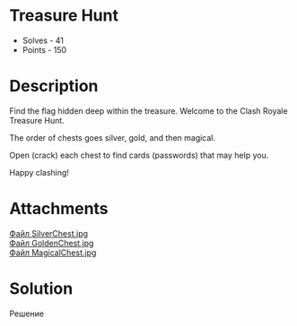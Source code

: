 # Treasure Hunt
- Solves - 41
- Points - 150
#
# Description
Find the flag hidden deep within the treasure.
Welcome to the Clash Royale Treasure Hunt. 

The order of chests goes silver, gold, and then magical. 

Open (crack) each chest to find cards (passwords) that may help you. 

Happy clashing! 

# Attachments
[Файл SilverChest.jpg](./sources/SilverChest.jpg)<br>
[Файл GoldenChest.jpg](./sources/GoldenChest.jpg)<br>
[Файл MagicalChest.jpg](./sources/MagicalChest.jpg)<br>
# Solution
Решение
